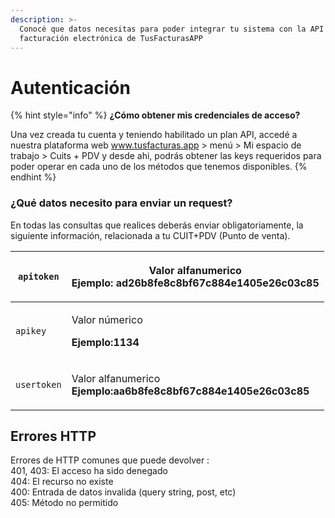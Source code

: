 ```yaml
---
description: >-
  Conocé que datos necesitas para poder integrar tu sistema con la API de
  facturación electrónica de TusFacturasAPP
---
```


# Autenticación

{% hint style="info" %}
**¿Cómo obtener mis credenciales de acceso?**

Una vez creada tu cuenta y teniendo habilitado un plan API, accedé a nuestra plataforma web www.tusfacturas.app > menú > Mi espacio de trabajo > Cuits + PDV y desde ahi, podrás obtener las keys requeridos para poder operar en cada uno de los métodos que tenemos disponibles.
{% endhint %}

### ¿Qué datos necesito para enviar un request?

En todas las consultas que realices deberás enviar obligatoriamente, la siguiente información, relacionada a tu CUIT+PDV (Punto de venta).

| `apitoken`  | <p>Valor alfanumerico<br><strong>Ejemplo: ad26b8fe8c8bf67c884e1405e26c03c85</strong></p>   |
| ----------- | ------------------------------------------------------------------------------------------ |
| `apikey`    | <p>Valor númerico</p><p><strong>Ejemplo:1134</strong></p>                                  |
| `usertoken` | <p>Valor alfanumerico<br><strong>Ejemplo:aa6b8fe8c8bf67c884e1405e26c03c85</strong><br></p> |

## Errores HTTP <a href="#errores-http" id="errores-http"></a>

Errores de HTTP comunes que puede devolver :\
401, 403: El acceso ha sido denegado\
404: El recurso no existe\
400: Entrada de datos invalida (query string, post, etc)\
405: Método no permitido
